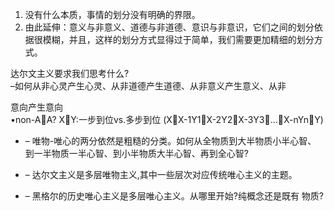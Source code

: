 1. 没有什么本质，事情的划分没有明确的界限。
2. 由此延伸：意义与非意义、道德与非道德、意识与非意识，它们之间的划分依据很模糊，并且，这样的划分方式显得过于简单，我们需要更加精细的划分方式。

达尔文主义要求我们思考什么?  
–如何从非心灵产生心灵、从非道德产生道德、从非意义产生意义、从非

意向产生意向  
•non-AA? XY:一步到位vs.多步到位 \(XX-1Y1X-2Y2X-3Y3...X-nYnY\)

* – 唯物-唯心的两分依然是粗糙的分类。如何从全物质到大半物质小半心智、 到一半物质一半心智、到小半物质大半心智、再到全心智?

* – 达尔文主义是多层唯物主义,其中一些层次对应传统唯心主义的主题。

* – 黑格尔的历史唯心主义是多层唯心主义。从哪里开始?纯概念还是既有 物质?



